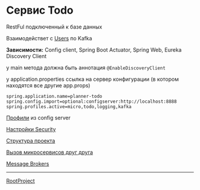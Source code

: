 # Сервис Todo
RestFul подключенный к базе данных

Взаимодействет с [Users](../planner-users/README.md) по Kafka

**Зависимости:**
Config client, Spring Boot Actuator, Spring Web, Eureka Discovery Client

у main метода должна быть аннотация `@EnableDiscoveryClient`

у application.properties ссылка на сервер конфигурации (в котором находятся все другие app.props)

```
spring.application.name=planner-todo
spring.config.import=optional:configserver:http://localhost:8888
spring.profiles.active=micro,todo,logging,kafka
```

[Профили](docs/ConfigFiles.md) из config server

[Настройки Security](docs/Security.md)

[Структура проекта](docs/Sctructure.md)

[Вызов микросервисов друг друга](docs/CallMs.md)

[Message Brokers](docs/MessageBrokers.md)

***

[RootProject](../README.md)